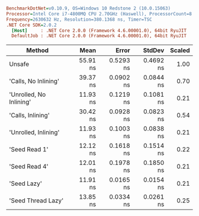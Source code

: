 ``` ini

BenchmarkDotNet=v0.10.9, OS=Windows 10 Redstone 2 (10.0.15063)
Processor=Intel Core i7-4800MQ CPU 2.70GHz (Haswell), ProcessorCount=8
Frequency=2630632 Hz, Resolution=380.1368 ns, Timer=TSC
.NET Core SDK=2.0.2
  [Host]     : .NET Core 2.0.0 (Framework 4.6.00001.0), 64bit RyuJIT
  DefaultJob : .NET Core 2.0.0 (Framework 4.6.00001.0), 64bit RyuJIT


```
 |                  Method |     Mean |     Error |    StdDev | Scaled |
 |------------------------ |---------:|----------:|----------:|-------:|
 |                  Unsafe | 55.91 ns | 0.5293 ns | 0.4692 ns |   1.00 |
 |    'Calls, No Inlining' | 39.37 ns | 0.0902 ns | 0.0844 ns |   0.70 |
 | 'Unrolled, No Inlining' | 11.93 ns | 0.1219 ns | 0.1081 ns |   0.21 |
 |       'Calls, Inlining' | 30.42 ns | 0.0928 ns | 0.0823 ns |   0.54 |
 |    'Unrolled, Inlining' | 11.93 ns | 0.1003 ns | 0.0838 ns |   0.21 |
 |           'Seed Read 1' | 12.12 ns | 0.1618 ns | 0.1514 ns |   0.22 |
 |           'Seed Read 4' | 12.01 ns | 0.1978 ns | 0.1850 ns |   0.21 |
 |             'Seed Lazy' | 11.91 ns | 0.0165 ns | 0.0154 ns |   0.21 |
 |      'Seed Thread Lazy' | 13.85 ns | 0.0334 ns | 0.0261 ns |   0.25 |
